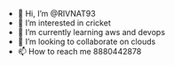 - 👋 Hi, I’m @RIVNAT93
- 👀 I’m interested in cricket
- 🌱 I’m currently learning aws and devops
- 💞️ I’m looking to collaborate on clouds
- 📫 How to reach me 8880442878

<!---
RIVNAT93/RIVNAT93 is a ✨ special ✨ repository because its `README.md` (this file) appears on your GitHub profile.
You can click the Preview link to take a look at your changes.
--->
